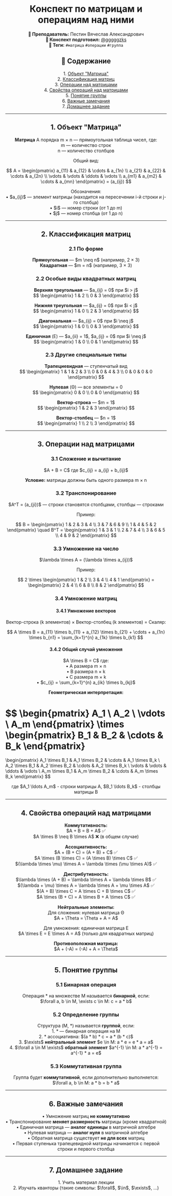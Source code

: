 <h1 align="center">Конспект по матрицам и операциям над ними</h1>

<p align="center">
<strong>🐙 Преподаватель:</strong> Пестин Вячеслав Александрович<br>
<strong>🦁 Конспект подготовил:</strong> <a href="https://t.me/gggggzks">@gggggzks</a><br>
<strong>🌴 Теги:</strong> <code>#матрица</code> <code>#операции</code> <code>#группа</code>
</p>

<h2 align="center">📑 Содержание</h2>
<p align="center">
1. <a href="#1-объект-матрица">Объект "Матрица"</a><br>
2. <a href="#2-классификация-матриц">Классификация матриц</a><br>
3. <a href="#3-операции-над-матрицами">Операции над матрицами</a><br>
4. <a href="#4-свойства-операций-над-матрицами">Свойства операций над матрицами</a><br>
5. <a href="#5-понятие-группы">Понятие группы</a><br>
6. <a href="#6-важные-замечания">Важные замечания</a><br>
7. <a href="#7-домашнее-задание">Домашнее задание</a>
</p>

---

<h2 align="center" id="1-объект-матрица">1. Объект "Матрица"</h2>

<p align="center">
<strong>Матрица</strong> A порядка m × n — прямоугольная таблица чисел, где:<br>
m — количество строк<br>
n — количество столбцов
</p>

<p align="center">
Общий вид:
</p>

$$
A = \begin{pmatrix}
a_{11} & a_{12} & \cdots & a_{1n} \\
a_{21} & a_{22} & \cdots & a_{2n} \\
\vdots & \vdots & \ddots & \vdots \\
a_{m1} & a_{m2} & \cdots & a_{mn}
\end{pmatrix} = (a_{ij})
$$

<p align="center">
Обозначения:<br>
• $a_{ij}$ — элемент матрицы (находится на пересечении i-й строки и j-го столбца)<br>
• $i$ — номер строки (от 1 до m)<br>
• $j$ — номер столбца (от 1 до n)
</p>

---

<h2 align="center" id="2-классификация-матриц">2. Классификация матриц</h2>

<h3 align="center">2.1 По форме</h3>

<p align="center">
<strong>Прямоугольная</strong> — $m \neq n$ (например, 2 × 3)<br>
<strong>Квадратная</strong> — $m = n$ (например, 3 × 3)
</p>

<h3 align="center">2.2 Особые виды квадратных матриц</h3>

<p align="center">
<strong>Верхняя треугольная</strong> — $a_{ij} = 0$ при $i > j$<br>
$$
\begin{pmatrix}
1 & 2 \\
0 & 3
\end{pmatrix}
$$
</p>

<p align="center">
<strong>Нижняя треугольная</strong> — $a_{ij} = 0$ при $i < j$<br>
$$
\begin{pmatrix}
1 & 0 \\
2 & 3
\end{pmatrix}
$$
</p>

<p align="center">
<strong>Диагональная</strong> — $a_{ij} = 0$ при $i \neq j$<br>
$$
\begin{pmatrix}
1 & 0 \\
0 & 3
\end{pmatrix}
$$
</p>

<p align="center">
<strong>Единичная</strong> (E) — $a_{ii} = 1$, $a_{ij} = 0$ при $i \neq j$<br>
$$
\begin{pmatrix}
1 & 0 \\
0 & 1
\end{pmatrix}
$$
</p>

<h3 align="center">2.3 Другие специальные типы</h3>

<p align="center">
<strong>Трапециевидная</strong> — ступенчатый вид<br>
$$
\begin{pmatrix}
1 & 1 & 2 & 3 \\
0 & 0 & 4 & 3 \\
0 & 0 & 0 & 0
\end{pmatrix}
$$
</p>

<p align="center">
<strong>Нулевая</strong> (Θ) — все элементы = 0<br>
$$
\begin{pmatrix}
0 & 0 \\
0 & 0
\end{pmatrix}
$$
</p>

<p align="center">
<strong>Вектор-строка</strong> — $m = 1$<br>
$$
\begin{pmatrix}
1 & 2 & 3
\end{pmatrix}
$$
</p>

<p align="center">
<strong>Вектор-столбец</strong> — $n = 1$<br>
$$
\begin{pmatrix}
1 \\
2 \\
3
\end{pmatrix}
$$
</p>

---

<h2 align="center" id="3-операции-над-матрицами">3. Операции над матрицами</h2>

<h3 align="center">3.1 Сложение и вычитание</h3>

<p align="center">
$A + B = C$ где $c_{ij} = a_{ij} + b_{ij}$
</p>

<p align="center">
<strong>Условие:</strong> матрицы должны быть одного размера m × n
</p>

<h3 align="center">3.2 Транспонирование</h3>

<p align="center">
$A^T = (a_{ji})$ — строки становятся столбцами, столбцы — строками
</p>

<p align="center">
Пример:
</p>

$$
B = \begin{pmatrix}
1 & 2 & 3 & 4 \\
3 & 7 & 6 & 9 \\
1 & 4 & 5 & 2
\end{pmatrix}
\quad
B^T = \begin{pmatrix}
1 & 3 & 1 \\
2 & 7 & 4 \\
3 & 6 & 5 \\
4 & 9 & 2
\end{pmatrix}
$$

<h3 align="center">3.3 Умножение на число</h3>

<p align="center">
$\lambda \times A = (\lambda \times a_{ij})$
</p>

<p align="center">
Пример:
</p>

$$
2 \times \begin{pmatrix}
1 & 2 \\
3 & 4 \\
4 & 1
\end{pmatrix}
= \begin{pmatrix}
2 & 4 \\
6 & 8 \\
8 & 2
\end{pmatrix}
$$

<h3 align="center">3.4 Умножение матриц</h3>

<h4 align="center">3.4.1 Умножение векторов</h4>

<p align="center">
Вектор-строка (k элементов) × Вектор-столбец (k элементов) = Скаляр:
</p>

$$
A \times B = a_{11} \times b_{11} + a_{12} \times b_{21} + \cdots + a_{1n} \times b_{n1} = \sum_{k=1}^{n} a_{1k} \times b_{k1}
$$

<h4 align="center">3.4.2 Общий случай умножения</h4>

<p align="center">
$A \times B = C$ где:<br>
• A размера m × n<br>
• B размера n × k<br>
• C размера m × k<br>
• $c_{ij} = \sum_{k=1}^{n} a_{ik} \times b_{kj}$
</p>

<p align="center">
<strong>Геометрическая интерпретация:</strong>
</p>

$$
\begin{pmatrix}
A_1 \\
A_2 \\
\vdots \\
A_m
\end{pmatrix}
\times
\begin{pmatrix}
B_1 & B_2 & \cdots & B_k
\end{pmatrix}
=
\begin{pmatrix}
A_1 \times B_1 & A_1 \times B_2 & \cdots & A_1 \times B_k \\
A_2 \times B_1 & A_2 \times B_2 & \cdots & A_2 \times B_k \\
\vdots & \vdots & \ddots & \vdots \\
A_m \times B_1 & A_m \times B_2 & \cdots & A_m \times B_k
\end{pmatrix}
$$

<p align="center">
где $A_1 \ldots A_m$ - строки матрицы A, $B_1 \ldots B_k$ - столбцы матрицы B
</p>

---

<h2 align="center" id="4-свойства-операций-над-матрицами">4. Свойства операций над матрицами</h2>

<p align="center">
<strong>Коммутативность:</strong><br>
$A + B = B + A$ ✅<br>
$A \times B \neq B \times A$ ❌ (в общем случае)
</p>

<p align="center">
<strong>Ассоциативность:</strong><br>
$A + (B + C) = (A + B) + C$ ✅<br>
$A \times (B \times C) = (A \times B) \times C$ ✅<br>
$(\lambda \times \mu) \times A = \lambda \times (\mu \times A)$ ✅
</p>

<p align="center">
<strong>Дистрибутивность:</strong><br>
$\lambda \times (A + B) = \lambda \times A + \lambda \times B$ ✅<br>
$(\lambda + \mu) \times A = \lambda \times A + \mu \times A$ ✅<br>
$(A + B) \times C = A \times C + B \times C$ ✅<br>
$A \times (B + C) = A \times B + A \times C$ ✅
</p>

<p align="center">
<strong>Нейтральные элементы:</strong><br>
Для сложения: нулевая матрица Θ<br>
$A + \Theta = \Theta + A = A$
</p>

<p align="center">
Для умножения: единичная матрица E<br>
$A \times E = E \times A = A$ (только для квадратных матриц)
</p>

<p align="center">
<strong>Противоположная матрица:</strong><br>
$A + (-A) = (-A) + A = \Theta$
</p>

---

<h2 align="center" id="5-понятие-группы">5. Понятие группы</h2>

<h3 align="center">5.1 Бинарная операция</h3>

<p align="center">
Операция * на множестве M называется <strong>бинарной</strong>, если:<br>
$\forall a, b \in M, \exists c \in M: c = a * b$
</p>

<h3 align="center">5.2 Определение группы</h3>

<p align="center">
Структура (M, *) называется <strong>группой</strong>, если:<br>
1. * — бинарная операция на M<br>
2. * ассоциативна: $(a * b) * c = a * (b * c)$<br>
3. $\exists$ <strong>нейтральный элемент</strong> $e \in M: a * e = e * a = a$<br>
4. $\forall a \in M \exists$ <strong>обратный элемент</strong> $a^{-1} \in M: a * a^{-1} = a^{-1} * a = e$
</p>

<h3 align="center">5.3 Коммутативная группа</h3>

<p align="center">
Группа будет <strong>коммутативной</strong>, если дополнительно выполняется:<br>
$\forall a, b \in M: a * b = b * a$
</p>

---

<h2 align="center" id="6-важные-замечания">6. Важные замечания</h2>

<p align="center">
• Умножение матриц <strong>не коммутативно</strong><br>
• Транспонирование <strong>меняет размерность</strong> матрицы (кроме квадратной)<br>
• Единичная матрица — <strong>аналог единицы</strong> в матричной алгебре<br>
• Нулевая матрица — <strong>аналог нуля</strong> в матричной алгебре<br>
• Обратная матрица существует <strong>не для всех</strong> матриц<br>
• Первая ступенька трапецевидной матрицы начинается с первой строки и первого столбца
</p>

---

<h2 align="center" id="7-домашнее-задание">7. Домашнее задание</h2>

<p align="center">
1. Учить материал лекции<br>
2. Изучать кванторы (такие символы: $\forall$, $\in$, $\exists$, ...)
</p>
